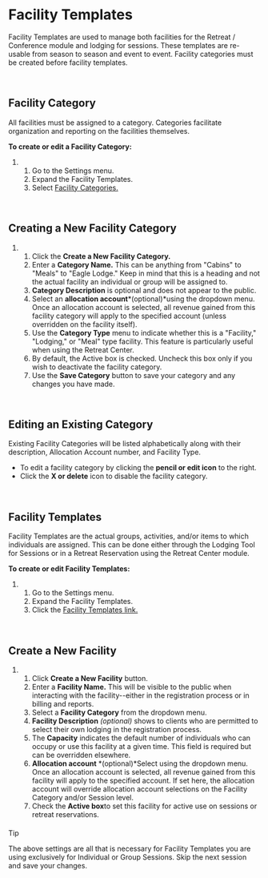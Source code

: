# Facility Templates
Facility Templates are used to manage both facilities for the Retreat / Conference module and lodging for sessions. These templates are re-usable from season to season and event to event. Facility categories must be created before facility templates.


 


## Facility Category


All facilities must be assigned to a category. Categories facilitate organization and reporting on the facilities themselves.    


**To create or edit a Facility Category:**


1. 1. Go to the Settings menu.
	2. Expand the Facility Templates.
	3. Select [Facility Categories.](https://www.ultracamp.com/admin/Config/FacilityCategoriesList.aspx)


 


## Creating a New Facility Category


1. 1. Click the **Create a New Facility Category.**
	2. Enter a **Category Name.** This can be anything from "Cabins" to "Meals" to "Eagle Lodge." Keep in mind that this is a heading and not the actual facility an individual or group will be assigned to.
	3. **Category Description** is optional and does not appear to the public.
	4. Select an **allocation account***(optional)*using the dropdown menu. Once an allocation account is selected, all revenue gained from this facility category will apply to the specified account (unless overridden on the facility itself).
	5. Use the **Category Type** menu to indicate whether this is a "Facility," "Lodging," or "Meal" type facility. This feature is particularly useful when using the Retreat Center.
	6. By default, the Active box is checked. Uncheck this box only if you wish to deactivate the facility category.
	7. Use the **Save Category** button to save your category and any changes you have made.


 


## Editing an Existing Category


Existing Facility Categories will be listed alphabetically along with their description, Allocation Account number, and Facility Type. 


* To edit a facility category by clicking the **pencil or edit icon** to the right.
* Click the **X or delete** icon to disable the facility category.





 


## Facility Templates


Facility Templates are the actual groups, activities, and/or items to which individuals are assigned. This can be done either through the Lodging Tool for Sessions or in a Retreat Reservation using the Retreat Center module.    


**To create or edit Facility Templates:** 


1. 1. Go to the Settings menu.
	2. Expand the Facility Templates.
	3. Click the [Facility Templates link.](https://www.ultracamp.com/admin/Config/FacilitiesList.aspx)


 


## Create a New Facility


1. 1. Click **Create a New Facility** button.
	2. Enter a **Facility Name.** This will be visible to the public when interacting with the facility--either in the registration process or in billing and reports.
	3. Select a **Facility Category** from the dropdown menu.
	4. **Facility Description** *(optional)* shows to clients who are permitted to select their own lodging in the registration process.
	5. The **Capacity** indicates the default number of individuals who can occupy or use this facility at a given time. This field is required but can be overridden elsewhere.
	6. **Allocation account** *(optional)*Select using the dropdown menu. Once an allocation account is selected, all revenue gained from this facility will apply to the specified account. If set here, the allocation account will override allocation account selections on the Facility Category and/or Session level.
	7. Check the **Active box**to set this facility for active use on sessions or retreat reservations.



#### 
 Tip


The above settings are all that is necessary for Facility Templates you are using exclusively for Individual or Group Sessions. Skip the next session and save your changes.



 


  
  



  
  



  
  



  
  



  
  


